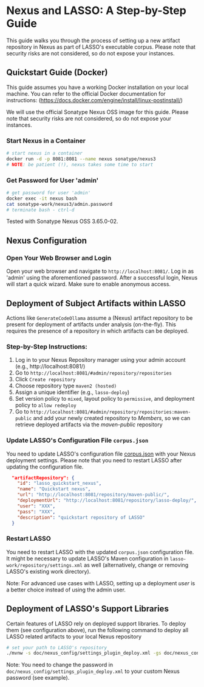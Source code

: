 # Nexus and LASSO: A Step-by-Step Guide

This guide walks you through the process of setting up a new artifact repository in Nexus as part of LASSO's executable corpus. Please note that security risks are not considered, so do not expose your instances.

## Quickstart Guide (Docker)

This guide assumes you have a working Docker installation on your local machine. You can refer to the official Docker documentation for instructions: (https://docs.docker.com/engine/install/linux-postinstall/)

We will use the official Sonatype Nexus OSS image for this guide. Please note that security risks are not considered, so do not expose your instances.

### Start Nexus in a Container

```bash
# start nexus in a container
docker run -d -p 8081:8081 --name nexus sonatype/nexus3
# NOTE: be patient (!), nexus takes some time to start
```

### Get Password for User 'admin'

```bash
# get password for user 'admin'
docker exec -it nexus bash
cat sonatype-work/nexus3/admin.password
# terminate bash - ctrl-d
```

Tested with Sonatype Nexus OSS 3.65.0-02.

## Nexus Configuration

### Open Your Web Browser and Login

Open your web browser and navigate to `http://localhost:8081/`. Log in as 'admin' using the aforementioned password. After a successful login, Nexus will start a quick wizard. Make sure to enable anonymous access.

## Deployment of Subject Artifacts within LASSO

Actions like `GenerateCodeOllama` assume a (Nexus) artifact repository to be present for deployment of artifacts under analysis (on-the-fly). This requires the presence of a repository in which artifacts can be deployed.

### Step-by-Step Instructions:

1. Log in to your Nexus Repository manager using your admin account (e.g., http://localhost:8081/)
2. Go to `http://localhost:8081/#admin/repository/repositories`
3. Click `Create repository`
4. Choose repository type `maven2 (hosted)`
5. Assign a unique identifier (e.g., `lasso-deploy`)
6. Set version policy to `mixed`, layout policy to `permissive`, and deployment policy to `allow redeploy`
7. Go to `http://localhost:8081/#admin/repository/repositories:maven-public` and add your newly created repository to _Members_, so we can retrieve deployed artifacts via the _maven-public_ repository

### Update LASSO's Configuration File `corpus.json`

You need to update LASSO's configuration file [corpus.json](https://github.com/SoftwareObservatorium/lasso/tree/develop/doc/lasso_config) with your Nexus deployment settings. Please note that you need to restart LASSO after updating the configuration file.

```json
  "artifactRepository": {
    "id": "lasso_quickstart_nexus",
    "name": "Quickstart nexus",
    "url": "http://localhost:8081/repository/maven-public/",
    "deploymentUrl": "http://localhost:8081/repository/lasso-deploy/",
    "user": "XXX",
    "pass": "XXX",
    "description": "quickstart repository of LASSO"
  }
```

### Restart LASSO

You need to restart LASSO with the updated `corpus.json` configuration file. It might be necessary to update LASSO's Maven configuration in `lasso-work/repository/settings.xml` as well (alternatively, change or removing LASSO's existing work directory).

Note: For advanced use cases with LASSO, setting up a deployment _user_ is a better choice instead of using the admin user.

## Deployment of LASSO's Support Libraries

Certain features of LASSO rely on deployed support libraries. To deploy them (see configuration above), run the following command to deploy all LASSO related artifacts to your local Nexus repository

```bash
# set your path to LASSO's repository
./mvnw -s doc/nexus_config/settings_plugin_deploy.xml -gs doc/nexus_config/settings_plugin_deploy.xml -DskipTests -Dfrontend.build=embedded -DaltDeploymentRepository=lasso_quickstart_nexus::default::http://localhost:8081/repository/lasso-deploy/ -DaltReleaseDeploymentRepository=lasso_quickstart_nexus::default::http://localhost:8081/repository/lasso-deploy/ -DaltSnapshotDeploymentRepository=lasso_quickstart_nexus::default::http://localhost:8081/repository/lasso-deploy/ deploy
```

Note: You need to change the password in `doc/nexus_config/settings_plugin_deploy.xml` to your custom Nexus password (see example).